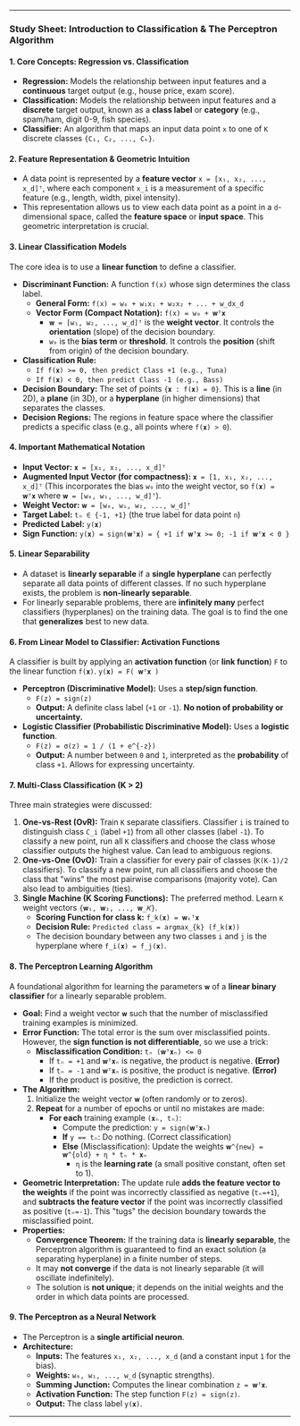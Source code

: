 
---

### **Study Sheet: Introduction to Classification & The Perceptron Algorithm**

#### **1. Core Concepts: Regression vs. Classification**

*   **Regression:** Models the relationship between input features and a **continuous** target output (e.g., house price, exam score).
*   **Classification:** Models the relationship between input features and a **discrete** target output, known as a **class label** or **category** (e.g., spam/ham, digit 0-9, fish species).
*   **Classifier:** An algorithm that maps an input data point `x` to one of `K` discrete classes `{C₁, C₂, ..., Cₖ}`.

#### **2. Feature Representation & Geometric Intuition**

*   A data point is represented by a **feature vector** `x = [x₁, x₂, ..., x_d]ᵀ`, where each component `x_i` is a measurement of a specific feature (e.g., length, width, pixel intensity).
*   This representation allows us to view each data point as a point in a `d`-dimensional space, called the **feature space** or **input space**. This geometric interpretation is crucial.

#### **3. Linear Classification Models**

The core idea is to use a **linear function** to define a classifier.

*   **Discriminant Function:** A function `f(x)` whose sign determines the class label.
    *   **General Form:** `f(x) = w₀ + w₁x₁ + w₂x₂ + ... + w_dx_d`
    *   **Vector Form (Compact Notation):** `f(x) = w₀ + 𝐰ᵀ𝐱`
        *   `𝐰 = [w₁, w₂, ..., w_d]ᵀ` is the **weight vector**. It controls the **orientation** (slope) of the decision boundary.
        *   `w₀` is the **bias term** or **threshold**. It controls the **position** (shift from origin) of the decision boundary.
*   **Classification Rule:**
    *   `If f(𝐱) >= 0, then predict Class +1 (e.g., Tuna)`
    *   `If f(𝐱) < 0, then predict Class -1 (e.g., Bass)`
*   **Decision Boundary:** The set of points `{𝐱 : f(𝐱) = 0}`. This is a **line** (in 2D), a **plane** (in 3D), or a **hyperplane** (in higher dimensions) that separates the classes.
*   **Decision Regions:** The regions in feature space where the classifier predicts a specific class (e.g., all points where `f(𝐱) > 0`).

#### **4. Important Mathematical Notation**

*   **Input Vector:** `𝐱 = [x₁, x₂, ..., x_d]ᵀ`
*   **Augmented Input Vector (for compactness):** `𝐱 = [1, x₁, x₂, ..., x_d]ᵀ` (This incorporates the bias `w₀` into the weight vector, so `f(𝐱) = 𝐰ᵀ𝐱` where `𝐰 = [w₀, w₁, ..., w_d]ᵀ`).
*   **Weight Vector:** `𝐰 = [w₀, w₁, w₂, ..., w_d]ᵀ`
*   **Target Label:** `tₙ ∈ {-1, +1}` (the true label for data point `n`)
*   **Predicted Label:** `y(𝐱)`
*   **Sign Function:** `y(𝐱) = sign(𝐰ᵀ𝐱) = { +1 if 𝐰ᵀ𝐱 >= 0; -1 if 𝐰ᵀ𝐱 < 0 }`

#### **5. Linear Separability**

*   A dataset is **linearly separable** if a **single hyperplane** can perfectly separate all data points of different classes. If no such hyperplane exists, the problem is **non-linearly separable**.
*   For linearly separable problems, there are **infinitely many** perfect classifiers (hyperplanes) on the training data. The goal is to find the one that **generalizes** best to new data.

#### **6. From Linear Model to Classifier: Activation Functions**

A classifier is built by applying an **activation function** (or **link function**) `F` to the linear function `f(𝐱)`.
`y(𝐱) = F( 𝐰ᵀ𝐱 )`

*   **Perceptron (Discriminative Model):** Uses a **step/sign function**.
    *   `F(z) = sign(z)`
    *   **Output:** A definite class label (`+1` or `-1`). **No notion of probability or uncertainty.**
*   **Logistic Classifier (Probabilistic Discriminative Model):** Uses a **logistic function**.
    *   `F(z) = σ(z) = 1 / (1 + e^{-z})`
    *   **Output:** A number between `0` and `1`, interpreted as the **probability** of class `+1`. Allows for expressing uncertainty.

#### **7. Multi-Class Classification (K > 2)**

Three main strategies were discussed:
1.  **One-vs-Rest (OvR):** Train `K` separate classifiers. Classifier `i` is trained to distinguish class `C_i` (label `+1`) from all other classes (label `-1`). To classify a new point, run all `K` classifiers and choose the class whose classifier outputs the highest value. Can lead to ambiguous regions.
2.  **One-vs-One (OvO):** Train a classifier for every pair of classes (`K(K-1)/2` classifiers). To classify a new point, run all classifiers and choose the class that "wins" the most pairwise comparisons (majority vote). Can also lead to ambiguities (ties).
3.  **Single Machine (K Scoring Functions):** The preferred method. Learn `K` weight vectors `{𝐰₁, 𝐰₂, ..., 𝐰_𝐾}`.
    *   **Scoring Function for class k:** `f_k(𝐱) = 𝐰ₖᵀ𝐱`
    *   **Decision Rule:** `Predicted class = argmax_{k} (f_k(𝐱))`
    *   The decision boundary between any two classes `i` and `j` is the hyperplane where `f_i(𝐱) = f_j(𝐱)`.

#### **8. The Perceptron Learning Algorithm**

A foundational algorithm for learning the parameters `𝐰` of a **linear binary classifier** for a linearly separable problem.

*   **Goal:** Find a weight vector `𝐰` such that the number of misclassified training examples is minimized.
*   **Error Function:** The total error is the sum over misclassified points. However, the **sign function is not differentiable**, so we use a trick:
    *   **Misclassification Condition:** `tₙ (𝐰ᵀ𝐱ₙ) <= 0`
        *   If `tₙ = +1` and `𝐰ᵀ𝐱ₙ` is negative, the product is negative. **(Error)**
        *   If `tₙ = -1` and `𝐰ᵀ𝐱ₙ` is positive, the product is negative. **(Error)**
        *   If the product is positive, the prediction is correct.
*   **The Algorithm:**
    1.  Initialize the weight vector `𝐰` (often randomly or to zeros).
    2.  **Repeat** for a number of epochs or until no mistakes are made:
        *   **For each** training example `(𝐱ₙ, tₙ)`:
            *   Compute the prediction: `y = sign(𝐰ᵀ𝐱ₙ)`
            *   **If** `y == tₙ`: Do nothing. (Correct classification)
            *   **Else** (Misclassification): Update the weights
                `𝐰^{new} = 𝐰^{old} + η * tₙ * 𝐱ₙ`
                *   `η` is the **learning rate** (a small positive constant, often set to 1).
*   **Geometric Interpretation:** The update rule **adds the feature vector to the weights** if the point was incorrectly classified as negative (`tₙ=+1`), and **subtracts the feature vector** if the point was incorrectly classified as positive (`tₙ=-1`). This "tugs" the decision boundary towards the misclassified point.
*   **Properties:**
    *   **Convergence Theorem:** If the training data is **linearly separable**, the Perceptron algorithm is guaranteed to find an exact solution (a separating hyperplane) in a finite number of steps.
    *   It may **not converge** if the data is not linearly separable (it will oscillate indefinitely).
    *   The solution is **not unique**; it depends on the initial weights and the order in which data points are processed.

#### **9. The Perceptron as a Neural Network**

*   The Perceptron is a **single artificial neuron**.
*   **Architecture:**
    *   **Inputs:** The features `x₁, x₂, ..., x_d` (and a constant input `1` for the bias).
    *   **Weights:** `w₀, w₁, ..., w_d` (synaptic strengths).
    *   **Summing Junction:** Computes the linear combination `z = 𝐰ᵀ𝐱`.
    *   **Activation Function:** The step function `F(z) = sign(z)`.
    *   **Output:** The class label `y(𝐱)`.

---